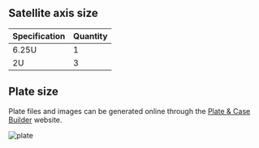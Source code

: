 ## Satellite axis size

| Specification | Quantity |
| ------------- | -------- |
| 6.25U         | 1        |
| 2U            | 3        |

## Plate size

Plate files and images can be generated online through the [Plate & Case Builder](http://builder.swillkb.com/) website.

![plate](https://cdn.jsdelivr.net/gh/seatonjiang/gazlowe@main/plate/plate-gazlowe.png)